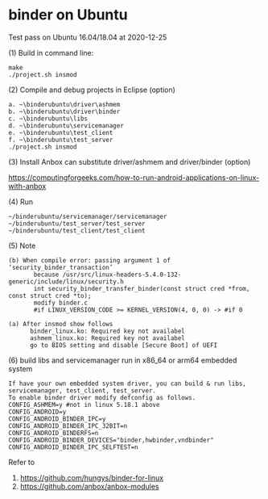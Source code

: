 binder on Ubuntu
================
Test pass on Ubuntu 16.04/18.04 at 2020-12-25

(1) Build in command line:

    make
    ./project.sh insmod

(2) Compile and debug projects in Eclipse (option)

    a. ~\binderubuntu\driver\ashmem
    b. ~\binderubuntu\driver\binder
    c. ~\binderubuntu\libs
    d. ~\binderubuntu\servicemanager
    e. ~\binderubuntu\test_client
    f. ~\binderubuntu\test_server
    ./project.sh insmod

(3) Install Anbox can substitute driver/ashmem and driver/binder (option)

https://computingforgeeks.com/how-to-run-android-applications-on-linux-with-anbox

(4) Run

    ~/binderubuntu/servicemanager/servicemanager
    ~/binderubuntu/test_server/test_server
    ~/binderubuntu/test_client/test_client

(5) Note
    
    (b) When compile error: passing argument 1 of ‘security_binder_transaction’
           because /usr/src/linux-headers-5.4.0-132-generic/include/linux/security.h
           int security_binder_transfer_binder(const struct cred *from, const struct cred *to);
           modify binder.c
           #if LINUX_VERSION_CODE >= KERNEL_VERSION(4, 0, 0) -> #if 0
    
    (a) After insmod show follows
          binder_linux.ko: Required key not availabel
          ashmem_linux.ko: Required key not availabel
          go to BIOS setting and disable [Secure Boot] of UEFI
          
(6) build libs and servicemanager run in x86_64 or arm64 embedded system

    If have your own embedded system driver, you can build & run libs, servicemanager, test_client, test_server.
    To enable binder driver modify defconfig as follows.
    CONFIG_ASHMEM=y #not in linux 5.18.1 above
    CONFIG_ANDROID=y
    CONFIG_ANDROID_BINDER_IPC=y
    CONFIG_ANDROID_BINDER_IPC_32BIT=n
    CONFIG_ANDROID_BINDERFS=n
    CONFIG_ANDROID_BINDER_DEVICES="binder,hwbinder,vndbinder"
    CONFIG_ANDROID_BINDER_IPC_SELFTEST=n

Refer to
1. https://github.com/hungys/binder-for-linux
2. https://github.com/anbox/anbox-modules

